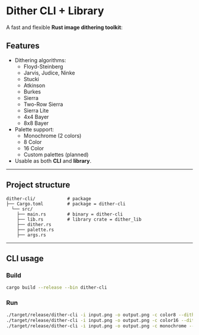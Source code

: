# Dither CLI + Library

A fast and flexible **Rust image dithering toolkit**:

## Features

- Dithering algorithms:
  - Floyd-Steinberg
  - Jarvis, Judice, Ninke
  - Stucki
  - Atkinson
  - Burkes
  - Sierra
  - Two-Row Sierra
  - Sierra Lite
  - 4x4 Bayer
  - 8x8 Bayer
- Palette support:
  - Monochrome (2 colors)
  - 8 Color
  - 16 Color
  - Custom palettes (planned)
- Usable as both **CLI** and **library**.

---

## Project structure
```
dither-cli/            # package
├── Cargo.toml         # package = dither-cli
  └── src/
    ├── main.rs        # binary = dither-cli
    ├── lib.rs         # library crate = dither_lib
    ├── dither.rs
    ├── palette.rs
    ├── args.rs
```

---

##  CLI usage

### Build

```bash
cargo build --release --bin dither-cli
```

### Run

```bash
./target/release/dither-cli -i input.png -o output.png -c color8 --dither floyd-steinberg
./target/release/dither-cli -i input.png -o output.png -c color16 --dither floyd-steinberg
./target/release/dither-cli -i input.png -o output.png -c monochrome --dither floyd-steinberg
```
